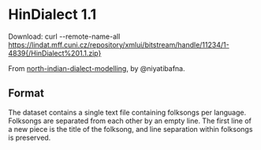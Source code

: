 # HinDialect 1.1

Download: curl --remote-name-all https://lindat.mff.cuni.cz/repository/xmlui/bitstream/handle/11234/1-4839{/HinDialect%201.1.zip}

From [north-indian-dialect-modelling](https://github.com/niyatibafna/north-indian-dialect-modelling), by @niyatibafna.

## Format

The dataset contains a single text file containing folksongs per language. Folksongs are separated from each other by an empty line. The first line of a new piece is the title of the folksong, and line separation within folksongs is preserved.
